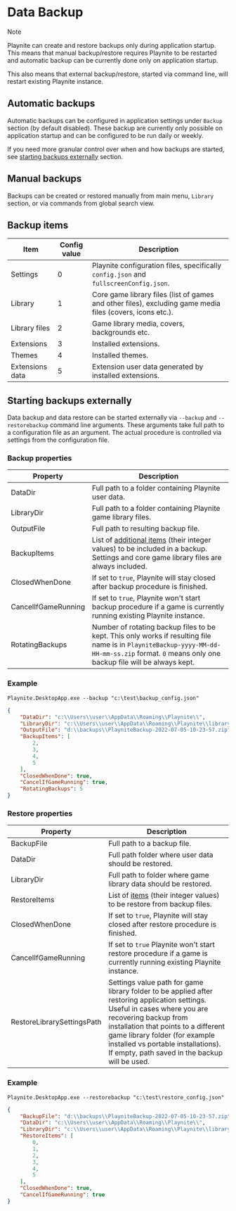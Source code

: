 # Data Backup

> [!NOTE]
> Playnite can create and restore backups only during application startup. This means that manual backup/restore requires Playnite to be restarted and automatic backup can be currently done only on application startup.
>
> This also means that external backup/restore, started via command line, will restart existing Playnite instance.

## Automatic backups

Automatic backups can be configured in application settings under `Backup` section (by default disabled). These backup are currently only possible on application startup and can be configured to be run daily or weekly.

If you need more granular control over when and how backups are started, see [starting backups externally](#starting-backups-externally) section.

## Manual backups

Backups can be created or restored manually from main menu, `Library` section, or via commands from global search view.

## Backup items

| Item | Config value | Description |
| -- | -- | -- | 
| Settings | 0 | Playnite configuration files, specifically `config.json` and `fullscreenConfig.json`. |
| Library | 1 | Core game library files (list of games and other files), excluding game media files (covers, icons etc.). |
| Library files | 2 | Game library media, covers, backgrounds etc. |
| Extensions | 3 | Installed extensions. |
| Themes | 4 | Installed themes. |
| Extensions data | 5 | Extension user data generated by installed extensions. |

## Starting backups externally

Data backup and data restore can be started externally via `--backup` and `--restorebackup` command line arguments. These arguments take full path to a configuration file as an argument. The actual procedure is controlled via settings from the configuration file.

### Backup properties

| Property | Description |
| -- | -- |
| DataDir | Full path to a folder containing Playnite user data. |
| LibraryDir | Full path to a folder containing Playnite game library files. |
| OutputFile | Full path to resulting backup file.  |
| BackupItems | List of [additional items](#backup-items) (their integer values) to be included in a backup. Settings and core game library files are always included. |
| ClosedWhenDone | If set to `true`, Playnite will stay closed after backup procedure is finished. |
| CancelIfGameRunning | If set to `true`, Playnite won't start backup procedure if a game is currently running existing Playnite instance. |
| RotatingBackups | Number of rotating backup files to be kept. This only works if resulting file name is in `PlayniteBackup-yyyy-MM-dd-HH-mm-ss.zip` format. `0` means only one backup file will be always kept. |

### Example

```
Playnite.DesktopApp.exe --backup "c:\test\backup_config.json"
```

```json
{
    "DataDir": "c:\\Users\\user\\AppData\\Roaming\\Playnite\\",
    "LibraryDir": "c:\\Users\\user\\AppData\\Roaming\\Playnite\\library",
    "OutputFile": "d:\\backups\\PlayniteBackup-2022-07-05-10-23-57.zip",
    "BackupItems": [
        2,
        3,
        4,
        5
    ],
    "ClosedWhenDone": true,
    "CancelIfGameRunning": true,
    "RotatingBackups": 5
}
```

### Restore properties

| Property | Description |
| -- | -- |
| BackupFile | Full path to a backup file. |
| DataDir | Full path folder where user data should be restored. |
| LibraryDir | Full path to folder where game library data should be restored. |
| RestoreItems | List of [items](#backup-items) (their integer values) to be restore from backup files. |
| ClosedWhenDone | If set to `true`, Playnite will stay closed after restore procedure is finished. |
| CancelIfGameRunning | If set to `true` Playnite won't start restore procedure if a game is currently running existing Playnite instance. |
| RestoreLibrarySettingsPath | Settings value path for game library folder to be applied after restoring application settings. Useful in cases where you are recovering backup from installation that points to a different game library folder (for example installed vs portable installations). If empty, path saved in the backup will be used. |

### Example

```
Playnite.DesktopApp.exe --restorebackup "c:\test\restore_config.json"
```

```json
{
    "BackupFile": "d:\\backups\\PlayniteBackup-2022-07-05-10-23-57.zip",
    "DataDir": "c:\\Users\\user\\AppData\\Roaming\\Playnite\\",
    "LibraryDir": "c:\\Users\\user\\AppData\\Roaming\\Playnite\\library",
    "RestoreItems": [
        0,
        1,
        2,
        3,
        4,
        5
    ],
    "ClosedWhenDone": true,
    "CancelIfGameRunning": true
}
```